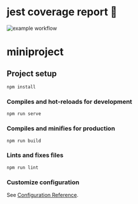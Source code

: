 # jest coverage report 🧪

![example workflow](https://github.com//beatrizsfrodrigues/miniproject/actions/workflows/main.yml/badge.svg)

# miniproject

## Project setup

```
npm install
```

### Compiles and hot-reloads for development

```
npm run serve
```

### Compiles and minifies for production

```
npm run build
```

### Lints and fixes files

```
npm run lint
```

### Customize configuration

See [Configuration Reference](https://cli.vuejs.org/config/).
